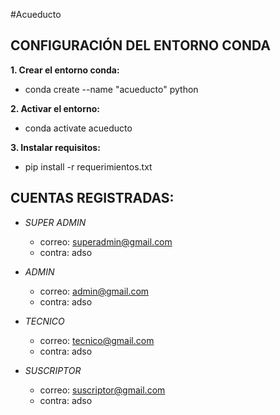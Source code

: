 #Acueducto

## CONFIGURACIÓN DEL ENTORNO CONDA

**1. Crear el entorno conda:**
- conda create --name "acueducto" python

**2. Activar el entorno:**
- conda activate acueducto

**3. Instalar requisitos:**
- pip install -r requerimientos.txt

## CUENTAS REGISTRADAS:

- *SUPER ADMIN*
  + correo: superadmin@gmail.com
  + contra: adso

- *ADMIN*

  + correo: admin@gmail.com	
  + contra: adso

- *TECNICO*
  + correo: tecnico@gmail.com	
  + contra: adso

- *SUSCRIPTOR*
  + correo: suscriptor@gmail.com
  + contra: adso
